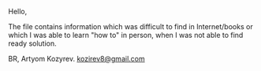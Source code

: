 Hello,

The file contains information which was difficult to find in Internet/books or which I was able to learn "how to" in person, when I was not able to find ready solution.

BR, Artyom Kozyrev.
kozirev8@gmail.com
